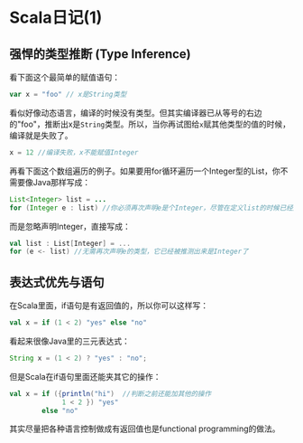 # Scala日记(1)

## 强悍的类型推断 (Type Inference)
看下面这个最简单的赋值语句：
```scala
var x = "foo" // x是String类型
```
看似好像动态语言，编译的时候没有类型。但其实编译器已从等号的右边的"foo"，推断出x是`String`类型。所以，当你再试图给`x`赋其他类型的值的时候，编译就是失败了。
```scala
x = 12 //编译失败，x不能赋值Integer
```
再看下面这个数组遍历的例子。如果要用for循环遍历一个Integer型的List，你不需要像Java那样写成：
```java
List<Integer> list = ...
for (Integer e : list) //你必须再次声明e是个Integer，尽管在定义list的时候已经声明过了
```
而是忽略声明Integer，直接写成：
```scala
val list : List[Integer] = ...
for (e <- list) //无需再次声明e的类型，它已经被推测出来是Integer了
```
## 表达式优先与语句
在Scala里面，if语句是有返回值的，所以你可以这样写：
```scala
val x = if (1 < 2) "yes" else "no"
```
看起来很像Java里的三元表达式：
```java
String x = (1 < 2) ? "yes" : "no";
```
但是Scala在if语句里面还能夹其它的操作：
```scala
val x = if ({println("hi")  //判断之前还能加其他的操作
             1 < 2 }) "yes" 
        else "no"
```
其实尽量把各种语言控制做成有返回值也是functional programming的做法。
